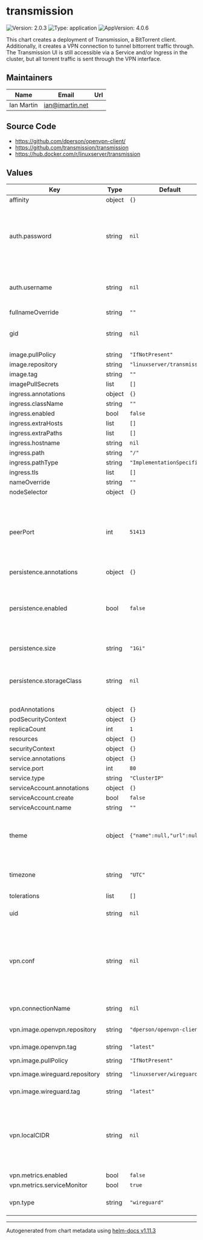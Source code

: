 # transmission

![Version: 2.0.3](https://img.shields.io/badge/Version-2.0.3-informational?style=flat-square) ![Type: application](https://img.shields.io/badge/Type-application-informational?style=flat-square) ![AppVersion: 4.0.6](https://img.shields.io/badge/AppVersion-4.0.6-informational?style=flat-square)

This chart creates a deployment of Transmission, a BitTorrent client. Additionally, it creates a VPN connection to tunnel bittorrent traffic through.
The Transmission UI is still accessible via a Service and/or Ingress in the cluster, but all torrent traffic is sent through the VPN interface.

## Maintainers

| Name | Email | Url |
| ---- | ------ | --- |
| Ian Martin | <ian@imartin.net> |  |

## Source Code

* <https://github.com/dperson/openvpn-client/>
* <https://github.com/transmission/transmission>
* <https://hub.docker.com/r/linuxserver/transmission>

## Values

| Key | Type | Default | Description |
|-----|------|---------|-------------|
| affinity | object | `{}` |  |
| auth.password | string | `nil` | The HTTP Basic password to require for accessing the Transmission web console. DO NOT SAVE this password in plaintext in your version control. |
| auth.username | string | `nil` | The HTTP Basic username for accessing the Transmission web console. |
| fullnameOverride | string | `""` |  |
| gid | string | `nil` | The primary GID (Group ID) that transmission should run as |
| image.pullPolicy | string | `"IfNotPresent"` |  |
| image.repository | string | `"linuxserver/transmission"` |  |
| image.tag | string | `""` |  |
| imagePullSecrets | list | `[]` |  |
| ingress.annotations | object | `{}` |  |
| ingress.className | string | `""` |  |
| ingress.enabled | bool | `false` |  |
| ingress.extraHosts | list | `[]` |  |
| ingress.extraPaths | list | `[]` |  |
| ingress.hostname | string | `nil` |  |
| ingress.path | string | `"/"` |  |
| ingress.pathType | string | `"ImplementationSpecific"` |  |
| ingress.tls | list | `[]` |  |
| nameOverride | string | `""` |  |
| nodeSelector | object | `{}` |  |
| peerPort | int | `51413` | The Port (both TCP and UDP) to use for Transmission peer communication. This should be changed if you modify the Transmission config file to use a different `peer-port` setting. |
| persistence.annotations | object | `{}` |  |
| persistence.enabled | bool | `false` | When true, creates a PersistentVolumeClaim to attach to a Persistent Volume. The PV should already exist, and can be found by label/size or storageClass. |
| persistence.size | string | `"1Gi"` | The size of the PV to match this claim with. |
| persistence.storageClass | string | `nil` | The storage class where the desired PV can be located. Leave blank for the cluster "default" storage class. |
| podAnnotations | object | `{}` |  |
| podSecurityContext | object | `{}` |  |
| replicaCount | int | `1` |  |
| resources | object | `{}` |  |
| securityContext | object | `{}` |  |
| service.annotations | object | `{}` |  |
| service.port | int | `80` |  |
| service.type | string | `"ClusterIP"` |  |
| serviceAccount.annotations | object | `{}` |  |
| serviceAccount.create | bool | `false` |  |
| serviceAccount.name | string | `""` |  |
| theme | object | `{"name":null,"url":null}` | The Transmission theme to use. Valid options are: `combustion-release`, `transmission-web-control`, and `kettu` |
| timezone | string | `"UTC"` | The timezone identifier for Transmission to use (ie, America/Denver) |
| tolerations | list | `[]` |  |
| uid | string | `nil` | The UID (User ID) that transmission should run as |
| vpn.conf | string | `nil` | The full OpenVPN or Wireguard configuration for the VPN container to use. A Secret resource will be created with this content. DO NOT SAVE this text unencrypted in your version control. |
| vpn.connectionName | string | `nil` | The name to use for the VPN connection. Default is "vpn". |
| vpn.image.openvpn.repository | string | `"dperson/openvpn-client"` | The image to use for the VPN connection |
| vpn.image.openvpn.tag | string | `"latest"` | The image tag for the VPN connection |
| vpn.image.pullPolicy | string | `"IfNotPresent"` |  |
| vpn.image.wireguard.repository | string | `"linuxserver/wireguard"` | The image to use for the VPN connection |
| vpn.image.wireguard.tag | string | `"latest"` | The image tag for the VPN connection |
| vpn.localCIDR | string | `nil` | Use this to create a route in the OpenVPN container to your local network. Maps to the `-r` option of the dperson/openvpn-client docker image. Not used for Wireguard. |
| vpn.metrics.enabled | bool | `false` |  |
| vpn.metrics.serviceMonitor | bool | `true` |  |
| vpn.type | string | `"wireguard"` | The type of VPN to use. Valid options are: `openvpn` and `wireguard` |

----------------------------------------------
Autogenerated from chart metadata using [helm-docs v1.11.3](https://github.com/norwoodj/helm-docs/releases/v1.11.3)
